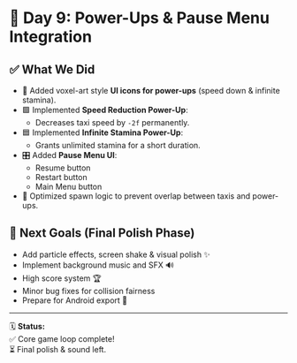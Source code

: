 # 🚀 Day 9: Power-Ups & Pause Menu Integration

## ✅ What We Did
- 🎨 Added voxel-art style **UI icons for power-ups** (speed down & infinite stamina).
- 🟩 Implemented **Speed Reduction Power-Up**:
  - Decreases taxi speed by `-2f` permanently.
- 🟦 Implemented **Infinite Stamina Power-Up**:
  - Grants unlimited stamina for a short duration.
- 🎛 Added **Pause Menu UI**:
  - Resume button
  - Restart button
  - Main Menu button
- 🧹 Optimized spawn logic to prevent overlap between taxis and power-ups.

## 🎯 Next Goals (Final Polish Phase)
- Add particle effects, screen shake & visual polish ✨
- Implement background music and SFX 🔊
- High score system 🏆
- Minor bug fixes for collision fairness
- Prepare for Android export 📱

---

🗓 **Status:**  
✅ Core game loop complete!  
⏳ Final polish & sound left.
